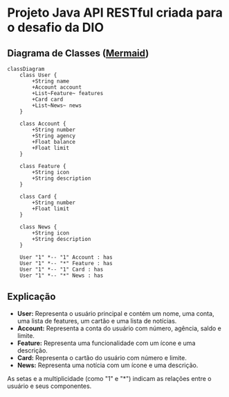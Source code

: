 # Projeto Java API RESTful criada para o desafio da DIO

## Diagrama de Classes ([Mermaid](https://mermaid.js.org/))

```mermaid
classDiagram
    class User {
        +String name
        +Account account
        +List~Feature~ features
        +Card card
        +List~News~ news
    }
    
    class Account {
        +String number
        +String agency
        +Float balance
        +Float limit
    }
    
    class Feature {
        +String icon
        +String description
    }
    
    class Card {
        +String number
        +Float limit
    }
    
    class News {
        +String icon
        +String description
    }
    
    User "1" *-- "1" Account : has
    User "1" *-- "*" Feature : has
    User "1" *-- "1" Card : has
    User "1" *-- "*" News : has
```
## Explicação

- **User:** Representa o usuário principal e contém um nome, uma conta, uma lista de features, um cartão e uma lista de notícias.
- **Account:** Representa a conta do usuário com número, agência, saldo e limite.
- **Feature:** Representa uma funcionalidade com um ícone e uma descrição.
- **Card:** Representa o cartão do usuário com número e limite.
- **News:** Representa uma notícia com um ícone e uma descrição.

As setas e a multiplicidade (como "1" e "*") indicam as relações entre o usuário e seus componentes.
